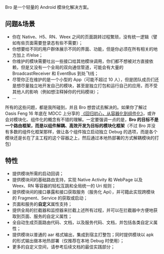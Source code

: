 Bro 是一个轻量的 Android 模块化解决方案。

## 问题&场景

- 你在 Native、H5、RN、Weex 之间的页面跳转过程繁琐，没有统一逻辑（譬如有些页面需要登录态有些不需要）；
- 你想要给不同的用户群体展示不同的界面、功能，但是你必须在所有相关的地方加上 if/else；
- 你维护的模块需要吐出一些接口给其他模块调用，你们都不想被对方直接依赖，但是又没有一个全局的双向通信管道，可能会有大量的 BroadcastReceiver 和 EventBus 到处飞线；
- 尽管你正在维护的是一个小型的 App（可能不超过 10 人），但是团队成员们还是想尽量独立地开发自己的模块，甚至是独立打包和运行自己的应用，而不受其他人的影响（例如想注释掉你的代码模块）；
- ...

所有的这些问题，都是我所碰到，并且 Bro 想尝试去解决的。如果你了解过 Oasis Feng 16 年底在 MDCC 上分享的 [《回归初心，从容器化到组件化》](https://github.com/MDCC2016/Android-Session-Slides/blob/master/02-From.Containerization.To.Modularity.pdf)，或许会对模块化、组件化的概念有不错的理解。一定要强调一点的是，**Bro 的目标不是一个路由框架，而是以组件解耦、高效开发为目标的模块化框架**（不过 Bro 并没有多数的组件化框架那样，做让各个组件独立启动独立 Debug 的选项，而是各个模块还是长在了主工程的这个容器之上，然后通过本地热部署的方式解耦模块的打包）


## 特性

- 提供模块所需的启动回调；
- 提供模块间的基础路由支持，实现 Native Activity 和 WebPage 以及 Weex、RN 等容器的轻松互跳和全局统一的 Uri 规则；
- 提供模块间的接口暴露和接口获取服务（服务化 Api），并可籍此实现跨模块的 Fragment、Service 的获取或启动；
- 页面和服务的**自定义**属性支持；
- 提供全局的拦截器和监控器来拦截上述所有过程，并可以在拦截器中方便地获取到页面、服务的自定义属性；
- 全自动生成页面路由代码、文档，以及服务代码、文档，并包括各类自定义属性；
- 提供模块以普通的 aar 格式输出，集成到宿主打整包；同时提供模块以 apk 的形式输出做本地热部署（仅推荐在本地 Debug 时使用）；
- 更多的自定义空间，请参考后续文档的最佳实践部分；



